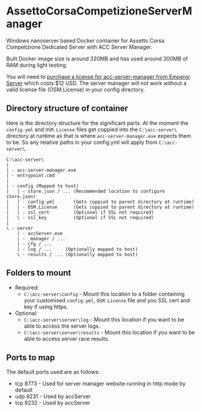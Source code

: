 # AssettoCorsaCompetizioneServerManager
Windows nanoserver based Docker container for Assetto Corsa Competizione Dedicated Server with ACC Server Manager.

Built Docker image size is around 320MB and has used around 300MB of RAM during light testing.

You will need to [purchase a license for acc-server-manager from Emperor Server](https://emperorservers.com/products/accsm) which costs $12 USD. The server manager will not work without a valid license file (OSM.License) in your config directory.

## Directory structure of container
Here is the directory structure for the significant parts. At the moment the `config.yml` and `OSM.License` files get coppied into the `C:\acc-server\` directory at runtime as that is where `acc-server-manager.exe` expects them to be. So any relative paths in your config.yml will apply from `C:\acc-server\`.

    C:\acc-server\
    |
    | - acc-server-manager.exe
    | - entrypoint.cmd
    |
    | - config (Mapped to host)
    |   | - store.json / ... (Recommended location to configure store.json)
    |   | - config.yml       (Gets coppied to parent directory at runtime)
    |   | - OSM.License      (Gets coppied to parent directory at runtime)
    |   | - ssl_cert         (Optional if SSL not required)
    |   \ - ssl_key          (Optional if SSL not required)
    |
    \ - server
        | - accServer.exe
        | - _manager / ...
        | - cfg / ...
        | - log / ...     (Optionally mapped to host)
        \ - results / ... (Optionally mapped to host)

## Folders to mount
 
- Required:
  - `C:\acc-server\config` - Mount this location to a folder containing your customised `config.yml`, `OSM.License` file and you SSL cert and key if using https.
- Optional:
  - `C:\acc-server\server\log` - Mount this location if you want to be able to access the server logs.
  - `C:\acc-server\server\results` - Mount this location if you want to be able to access server race results.

## Ports to map
The default ports used are as follows:
- tcp 8773 - Used for server manager website running in http mode by default
- udp 9231 - Used by accServer
- tcp 9232 - Used by accServer
